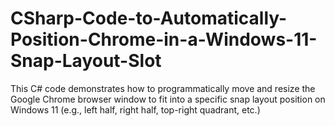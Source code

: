 # CSharp-Code-to-Automatically-Position-Chrome-in-a-Windows-11-Snap-Layout-Slot
This C# code demonstrates how to programmatically move and resize the Google Chrome browser window to fit into a specific snap layout position on Windows 11 (e.g., left half, right half, top-right quadrant, etc.)
